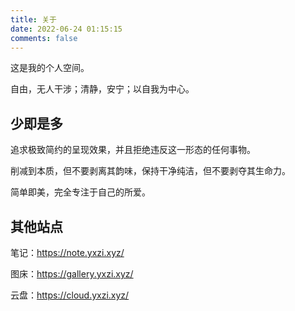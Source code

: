 ```yaml
---
title: 关于
date: 2022-06-24 01:15:15
comments: false
---
```


这是我的个人空间。

自由，无人干涉；清静，安宁；以自我为中心。


## 少即是多

追求极致简约的呈现效果，并且拒绝违反这一形态的任何事物。

削减到本质，但不要剥离其韵味，保持干净纯洁，但不要剥夺其生命力。

简单即美，完全专注于自己的所爱。

## 其他站点

笔记：https://note.yxzi.xyz/

图床：https://gallery.yxzi.xyz/

云盘：https://cloud.yxzi.xyz/